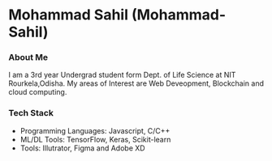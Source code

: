 # Mohammad Sahil (Mohammad-Sahil)

### About Me
I am a 3rd year Undergrad student form Dept. of Life Science at NIT Rourkela,Odisha. My areas of Interest are Web Deveopment, Blockchain and cloud computing.  

### Tech Stack
- Programming Languages: Javascript, C/C++
- ML/DL Tools: TensorFlow, Keras, Scikit-learn
- Tools: Illutrator, Figma and Adobe XD